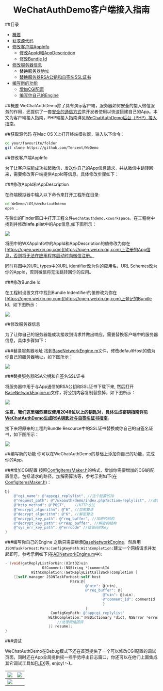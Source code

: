 <h1 align='center'>WeChatAuthDemo客户端接入指南</h1>

##目录

*	[概要]()
* 	[获取源代码]()
*  [修改客户端AppInfo]()
	*  [修改AppId和AppDescription]()
	*  [修改Bundle Id]()
*  [修改服务器信息]()
	*  [替换服务器地址]()
	*  [替换服务器RSA公钥和自签名SSL证书]()
*	[编写新的功能]()
	* [增加CGI配置]()
	* [编写你自己的Engine]()

##概要
WeChatAuthDemo除了具有演示客户端，服务器如何安全的接入微信服务的作用，还提供了一套[安全的通信方式](https://github.com/Tencent/WeDemo/wiki/微信Auth-Demo-App交互时序说明文档)供开发者使用以快速搭建自己的App。本文为客户端接入指南，PHP端接入指南详见[WeChatAuthDemo后台（PHP）接入指南]()。

##获取源代码
在Mac OS X上打开终端模拟器，输入以下命令：

```bash
cd your/favourite/folder
git clone https://github.com/Tencent/WeDemo
```

##修改客户端AppInfo

为了让客户端能成功拉起微信，发送你自己的App信息请求，并从微信中跳转回来，需要修改客户端提供AppId等信息。具体修改步骤如下：

###修改AppId和AppDescription

在终端模拟器中输入以下命令来打开工程所在目录:

```bash
cd WeDemo/iOS/wechatauthdemo
open .
```

在弹出的Finder窗口中打开工程文件```wechatauthdemo.xcworkspace```。在工程树中找到并修改**Info.plist**中的App信息,如下图所示：

![](https://raw.githubusercontent.com/Tencent/WeDemo/master/doc/image/WXAppInfo.jpg)

将图中的WXAppInfo中的AppId和AppDescription的值修改为你在[https://open.weixin.qq.com](https://open.weixin.qq.com)上注册的App信息，否则将无法在应用程序启动时向微信注册。

同时将图中的URL types中的URL identifier改为你的应用名，URL Schemes改为你的AppId，否则微信将无法跳转回你的应用。

###修改Bundle Id

在工程树设置文件中找到Bundle Indentifier的值修改为你在[https://open.weixin.qq.com](https://open.weixin.qq.com)上登记的Bundle Id，如下图所示：

![](https://raw.githubusercontent.com/Tencent/WeDemo/master/doc/image/BundleId.jpg)

##修改服务器信息

为了让你自己的服务器能成功接收到请求并做出响应，需要替换客户端中的服务器信息，具体步骤如下：

###替换服务器地址
找到[BaseNetworkEngine.m](https://github.com/weixin-open/WeChatAuthDemo/blob/master/iOS/wechatauthdemo/Service/BaseNetworkEngine.m)文件，修改defaultHost的值为你自己的服务器地址，如下图所示：

![](https://raw.githubusercontent.com/Tencent/WeDemo/master/doc/image/defaultHost.jpg)

###替换服务器RSA公钥和自签名SSL证书

将服务器中用于与App通信的RSA公钥和SSL证书下载下来, 然后打开[BaseNetworkEngine.m](https://github.com/weixin-open/WeChatAuthDemo/blob/master/iOS/wechatauthdemo/Service/BaseNetworkEngine.m)文件，将公钥内容复制替换掉，如下图所示：

![](https://raw.githubusercontent.com/Tencent/WeDemo/master/doc/image/RSAPublicKey.jpg)

**注意，我们这里强烈建议使用2048位以上的钥匙对，具体生成密钥指南详见[WeChatAuthDemo生成RSA钥匙对与自签名证书指南](https://github.com/Tencent/WeDemo/wiki/WeChatAuthDemo生成密钥与自签名证书指南)**。

接下来将原来的工程的Bundle Resource中的SSL证书替换成你自己的自签名证书，如下图所示：

![](https://raw.githubusercontent.com/Tencent/WeDemo/master/doc/image/serverCer.jpg)

##编写新的功能
你可以在WeChatAuthDemo的基础上添加你自己的功能，完成你的App。

###增加CGI配置
按照[ConfigItemsMaker.h](https://github.com/Tencent/WeDemo/blob/master/iOS/wechatauthdemo/Service/ConfigItemsMaker.h)的格式，增加你需要增加的CGI的配置信息，包括请求的路径，加解密算法等，参考示例如下(在[ConfigItemsMaker.h](https://github.com/Tencent/WeDemo/blob/master/iOS/wechatauthdemo/Service/ConfigItemsMaker.h))：

```objective-c
@{
	@"cgi_name": @"appcgi_replylist", //这个配置的ID
	@"request_path": @"/wxoauth/demo/index.php?action=replylist", //请求路径
	@"http_method": @"POST",	//HTTP方法
	@"encrypt_algorithm": @"6", //加密算法
	@"decrypt_algorithm": @"6", //解密算法
	@"encrypt_key_path": @"req_buffer", //加密的结构
	@"decrypt_key_path": @"resp_buffer", //解密的结构
	@"sys_err_key_path": @"errcode" //错误码的Key
}
```

###编写你自己的Engine
之后只需要继承[BaseNetworkEngine](https://github.com/Tencent/WeDemo/blob/master/iOS/wechatauthdemo/Service/BaseNetworkEngine.m)，然后用```JSONTaskForHost:Para:ConfigKeyPath:WithCompletion:```建立一个网络请求并发起即可，参考示例如下(在[ADNetworkEngine.m](https://github.com/Tencent/WeDemo/blob/master/iOS/wechatauthdemo/Service/ADNetworkEngine.m)中):

```objective-c
- (void)getReplyListForUin:(UInt32)uin
                 OfComment:(NSString *)commentId
            WithCompletion:(GetReplyListCallBack)completion {
    [[self.manager JSONTaskForHost:self.host
                              Para:@{
                                     @"uin": @(uin),
                                     @"req_buffer": @{
                                             @"uin": @(uin),
                                             @"comment_id": commentId
                                             }
                                     }
                     ConfigKeyPath: @"appcgi_replylist"
                    WithCompletion:^(NSDictionary *dict, NSError *error) {
	                    //处理网络回调
                    }] resume];
}
```

###调试

WeChatAuthDemo在Debug模式下还在首页提供了一个可以修改CGI配置的调试页面，同时还在App全局提供摇一摇手势呼出日志窗口，你还可以在他们上面集成其它调试工具如[FLEX](https://github.com/Flipboard/FLEX)等, enjoy! **:-)**。

![](https://raw.githubusercontent.com/Tencent/WeDemo/master/doc/image/Index.jpg)|![](https://raw.githubusercontent.com/Tencent/WeDemo/master/doc/image/Debug.jpg)
-------|-------
![](https://raw.githubusercontent.com/Tencent/WeDemo/master/doc/image/Log.jpg)|
